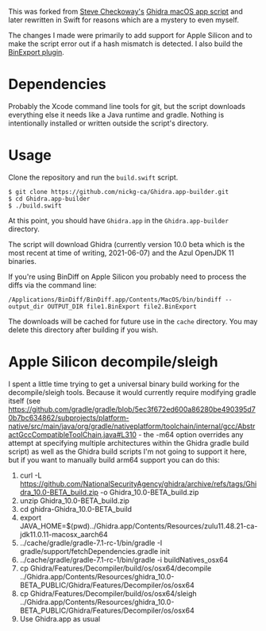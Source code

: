 This was forked from [Steve Checkoway's](https://github.com/stevecheckoway) [Ghidra macOS app script](https://github.com/stevecheckoway/ghidra_app) and later rewritten in Swift for reasons which are a mystery to even myself.

The changes I made were primarily to add support for Apple Silicon and to
make the script error out if a hash mismatch is detected. I also build
the [BinExport plugin](https://github.com/google/binexport/tree/master/java/BinExport).

# Dependencies
Probably the Xcode command line tools for git, but the script downloads
everything else it needs like a Java runtime and gradle. Nothing is intentionally
installed or written outside the script's directory.

# Usage
Clone the repository and run the `build.swift` script.
```
$ git clone https://github.com/nickg-ca/Ghidra.app-builder.git
$ cd Ghidra.app-builder
$ ./build.swift
```

At this point, you should have `Ghidra.app` in the `Ghidra.app-builder` directory.

The script will download Ghidra (currently version 10.0 beta which is the most
recent at time of writing, 2021-06-07) and the Azul OpenJDK 11 binaries.

If you're using BinDiff on Apple Silicon you probably need to process the diffs
via the command line:

```
/Applications/BinDiff/BinDiff.app/Contents/MacOS/bin/bindiff --output_dir OUTPUT_DIR file1.BinExport file2.BinExport
```

The downloads will be cached for future use in the `cache` directory. You may
delete this directory after building if you wish.

# Apple Silicon decompile/sleigh

I spent a little time trying to get a universal binary build working for the decompile/sleigh tools. Because it would currently require modifying gradle itself (see https://github.com/gradle/gradle/blob/5ec3f672ed600a86280be490395d70b7bc634862/subprojects/platform-native/src/main/java/org/gradle/nativeplatform/toolchain/internal/gcc/AbstractGccCompatibleToolChain.java#L310 - the -m64 option overrides any attempt at specifying multiple architectures within the Ghidra gradle build script) as well as the Ghidra build scripts I'm not going to support it here, but if you want to manually build arm64 support you can do this:

1. curl -L https://github.com/NationalSecurityAgency/ghidra/archive/refs/tags/Ghidra_10.0-BETA_build.zip -o Ghidra_10.0-BETA_build.zip
2. unzip Ghidra_10.0-BETA_build.zip
3. cd ghidra-Ghidra_10.0-BETA_build
4. export JAVA_HOME=$(pwd)../Ghidra.app/Contents/Resources/zulu11.48.21-ca-jdk11.0.11-macosx_aarch64 
5. ../cache/gradle/gradle-7.1-rc-1/bin/gradle -I gradle/support/fetchDependencies.gradle init
6. ../cache/gradle/gradle-7.1-rc-1/bin/gradle -i buildNatives_osx64
7. cp Ghidra/Features/Decompiler/build/os/osx64/decompile ../Ghidra.app/Contents/Resources/ghidra_10.0-BETA_PUBLIC/Ghidra/Features/Decompiler/os/osx64
8. cp Ghidra/Features/Decompiler/build/os/osx64/sleigh ../Ghidra.app/Contents/Resources/ghidra_10.0-BETA_PUBLIC/Ghidra/Features/Decompiler/os/osx64
9. Use Ghidra.app as usual
